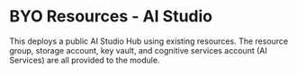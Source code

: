 # BYO Resources - AI Studio

This deploys a public AI Studio Hub using existing resources. The resource group, storage account, key vault, and cognitive services account (AI Services) are all provided to the module.
